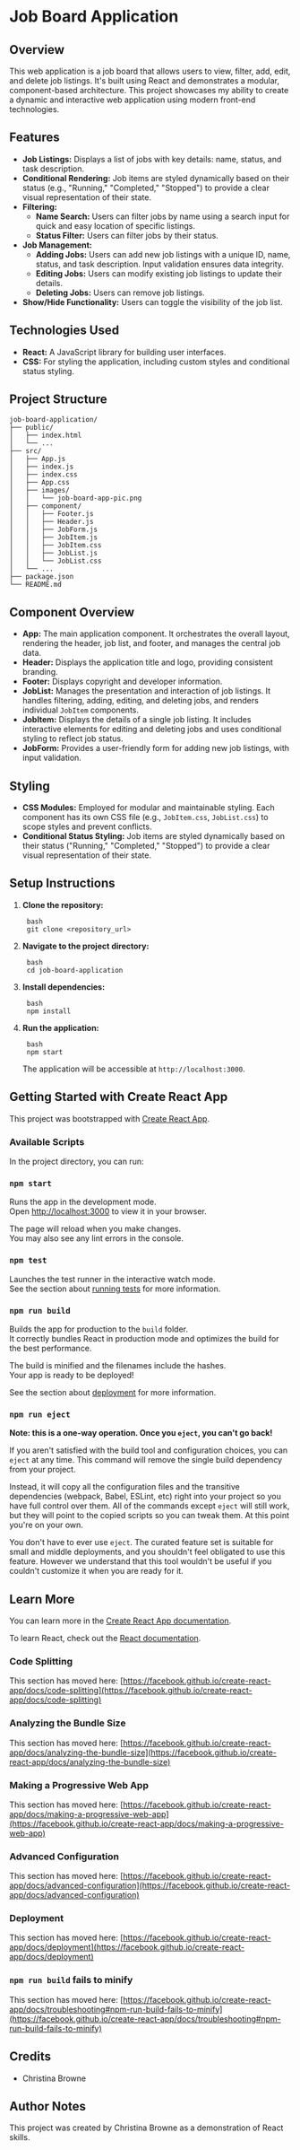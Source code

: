 # Job Board Application

## Overview

This web application is a job board that allows users to view, filter, add, edit, and delete job listings. It's built using React and demonstrates a modular, component-based architecture.  This project showcases my ability to create a dynamic and interactive web application using modern front-end technologies.

## Features

* **Job Listings:** Displays a list of jobs with key details: name, status, and task description.
* **Conditional Rendering:** Job items are styled dynamically based on their status (e.g., "Running," "Completed," "Stopped") to provide a clear visual representation of their state.
* **Filtering:**
  * **Name Search:** Users can filter jobs by name using a search input for quick and easy location of specific listings.
  * **Status Filter:** Users can filter jobs by their status.
* **Job Management:**
  * **Adding Jobs:** Users can add new job listings with a unique ID, name, status, and task description.  Input validation ensures data integrity.
  * **Editing Jobs:** Users can modify existing job listings to update their details.
  * **Deleting Jobs:** Users can remove job listings.
* **Show/Hide Functionality:** Users can toggle the visibility of the job list.

## Technologies Used

* **React:** A JavaScript library for building user interfaces.
* **CSS:** For styling the application, including custom styles and conditional status styling.

## Project Structure

    job-board-application/
    ├── public/
    │   ├── index.html
    │   └── ...
    ├── src/
    │   ├── App.js
    │   ├── index.js
    │   ├── index.css
    │   ├── App.css
    │   ├── images/
    │   │   └── job-board-app-pic.png
    │   ├── component/
    │   │   ├── Footer.js
    │   │   ├── Header.js
    │   │   ├── JobForm.js
    │   │   ├── JobItem.js
    │   │   ├── JobItem.css
    │   │   ├── JobList.js
    │   │   └── JobList.css
    │   └── ...
    ├── package.json
    └── README.md

## Component Overview

* **App:** The main application component.  It orchestrates the overall layout, rendering the header, job list, and footer, and manages the central job data.
* **Header:** Displays the application title and logo, providing consistent branding.
* **Footer:** Displays copyright and developer information.
* **JobList:** Manages the presentation and interaction of job listings.  It handles filtering, adding, editing, and deleting jobs, and renders individual `JobItem` components.
* **JobItem:** Displays the details of a single job listing.  It includes interactive elements for editing and deleting jobs and uses conditional styling to reflect job status.
* **JobForm:** Provides a user-friendly form for adding new job listings, with input validation.

## Styling

* **CSS Modules:** Employed for modular and maintainable styling.  Each component has its own CSS file (e.g., `JobItem.css`, `JobList.css`) to scope styles and prevent conflicts.
* **Conditional Status Styling:** Job items are styled dynamically based on their status ("Running," "Completed," "Stopped") to provide a clear visual representation of their state.

## Setup Instructions

1. **Clone the repository:**

        bash
        git clone <repository_url>
  
2. **Navigate to the project directory:**

        bash
        cd job-board-application

3. **Install dependencies:**

        bash
        npm install

4. **Run the application:**

        bash
        npm start

    The application will be accessible at `http://localhost:3000`.

## Getting Started with Create React App

This project was bootstrapped with [Create React App](https://github.com/facebook/create-react-app).

### Available Scripts

In the project directory, you can run:

### `npm start`

Runs the app in the development mode.\
Open [http://localhost:3000](http://localhost:3000) to view it in your browser.

The page will reload when you make changes.\
You may also see any lint errors in the console.

### `npm test`

Launches the test runner in the interactive watch mode.\
See the section about [running tests](https://facebook.github.io/create-react-app/docs/running-tests) for more information.

### `npm run build`

Builds the app for production to the `build` folder.\
It correctly bundles React in production mode and optimizes the build for the best performance.

The build is minified and the filenames include the hashes.\
Your app is ready to be deployed!

See the section about [deployment](https://facebook.github.io/create-react-app/docs/deployment) for more information.

### `npm run eject`

**Note: this is a one-way operation. Once you `eject`, you can't go back!**

If you aren't satisfied with the build tool and configuration choices, you can `eject` at any time. This command will remove the single build dependency from your project.

Instead, it will copy all the configuration files and the transitive dependencies (webpack, Babel, ESLint, etc) right into your project so you have full control over them. All of the commands except `eject` will still work, but they will point to the copied scripts so you can tweak them. At this point you're on your own.

You don't have to ever use `eject`. The curated feature set is suitable for small and middle deployments, and you shouldn't feel obligated to use this feature. However we understand that this tool wouldn't be useful if you couldn't customize it when you are ready for it.

## Learn More

You can learn more in the [Create React App documentation](https://facebook.github.io/create-react-app/docs/getting-started).

To learn React, check out the [React documentation](https://reactjs.org/).

### Code Splitting

This section has moved here: [https://facebook.github.io/create-react-app/docs/code-splitting](https://facebook.github.io/create-react-app/docs/code-splitting)

### Analyzing the Bundle Size

This section has moved here: [https://facebook.github.io/create-react-app/docs/analyzing-the-bundle-size](https://facebook.github.io/create-react-app/docs/analyzing-the-bundle-size)

### Making a Progressive Web App

This section has moved here: [https://facebook.github.io/create-react-app/docs/making-a-progressive-web-app](https://facebook.github.io/create-react-app/docs/making-a-progressive-web-app)

### Advanced Configuration

This section has moved here: [https://facebook.github.io/create-react-app/docs/advanced-configuration](https://facebook.github.io/create-react-app/docs/advanced-configuration)

### Deployment

This section has moved here: [https://facebook.github.io/create-react-app/docs/deployment](https://facebook.github.io/create-react-app/docs/deployment)

### `npm run build` fails to minify

This section has moved here: [https://facebook.github.io/create-react-app/docs/troubleshooting#npm-run-build-fails-to-minify](https://facebook.github.io/create-react-app/docs/troubleshooting#npm-run-build-fails-to-minify)

## Credits

* Christina Browne

## Author Notes

This project was created by Christina Browne as a demonstration of React skills.
